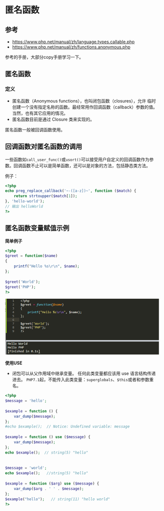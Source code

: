 # 匿名函数

## 参考

- https://www.php.net/manual/zh/language.types.callable.php
- https://www.php.net/manual/zh/functions.anonymous.php


参考的手册，大部分copy手册学习一下。  

## 匿名函数

### 定义

- 匿名函数（Anonymous functions），也叫闭包函数（closures），允许 临时创建一个没有指定名称的函数。最经常用作回调函数（callback）参数的值。当然，也有其它应用的情况。
- 匿名函数目前是通过 Closure 类来实现的。


匿名函数一般被回调函数使用。

## 回调函数对匿名函数的调用

一些函数如`call_user_func()`或`usort()`可以接受用户自定义的回调函数作为参数。回调函数不止可以是简单函数，还可以是对象的方法，包括静态类方法。  

例子：
```php
<?php
echo preg_replace_callback('~-([a-z])~', function ($match) {
    return strtoupper($match[1]);
}, 'hello-world');
// 输出 helloWorld
?>
```

## 匿名函数变量赋值示例

**简单例子**

```php
<?php
$greet = function($name)
{
    printf("Hello %s\r\n", $name);
};

$greet('World');
$greet('PHP');
?>
```

![](../images/19-7-22_PHP_回调函数_回调函数对匿名函数的调用_1.png)

**使用USE**

- 闭包可以从父作用域中继承变量。 任何此类变量都应该用 use 语言结构传递进去。 `PHP7.1`起，不能传入此类变量：`superglobals`、`$this`或者和参数重名。

```php
<?php
$message = 'hello';

$example = function () {
    var_dump($message);
};
#echo $example();  // Notice: Undefined variable: message 

$example = function () use ($message) {
    var_dump($message);
};
echo $example();  // string(5) "hello"


$message = 'world'; 
echo $example();   //string(5) "hello"

$example = function ($arg) use ($message) {
    var_dump($arg . ' ' . $message);
};
$example("hello");   // string(11) "hello world"
?>
```
